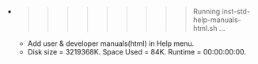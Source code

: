 * >>>>>>>>> Running inst-std-help-manuals-html.sh ...
  * Add user & developer manuals(html) in Help menu.
  * Disk size = 3219368K. Space Used = 84K. Runtime = 00:00:00:00.
